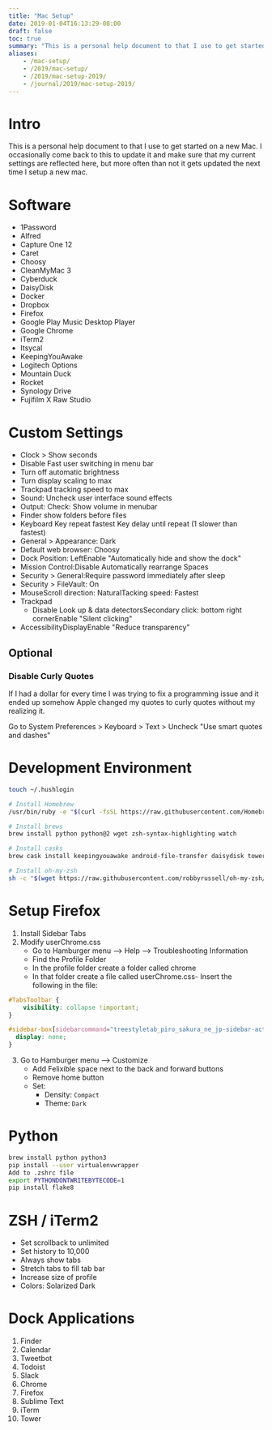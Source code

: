 ```yaml
---
title: "Mac Setup"
date: 2019-01-04T16:13:29-08:00
draft: false
toc: true
summary: "This is a personal help document to that I use to get started on a new Mac. I occasionally come back to this to update it and make sure that my current settings are reflected here, but more often than not it gets updated the next time I setup a new mac."
aliases:
    - /mac-setup/
    - /2019/mac-setup/
    - /2019/mac-setup-2019/
    - /journal/2019/mac-setup-2019/
---
```


# Intro
This is a personal help document to that I use to get started on a new Mac. I occasionally come back to this to update it and make sure that my current settings are reflected here, but more often than not it gets updated the next time I setup a new mac.

# Software
- 1Password
- Alfred
- Capture One 12
- Caret
- Choosy
- CleanMyMac 3
- Cyberduck
- DaisyDisk
- Docker
- Dropbox
- Firefox
- Google Play Music Desktop Player
- Google Chrome
- iTerm2
- Itsycal
- KeepingYouAwake
- Logitech Options
- Mountain Duck
- Rocket
- Synology Drive
- Fujifilm X Raw Studio

# Custom Settings
- Clock > Show seconds
- Disable Fast user switching in menu bar
- Turn off automatic brightness
- Turn display scaling to max
- Trackpad tracking speed to max
- Sound:  Uncheck user interface sound effects 
- Output:  Check: Show volume in menubar    
- Finder show folders before files
- Keyboard  Key repeat fastest Key delay until repeat (1 slower than fastest)  
- General > Appearance: Dark
- Default web browser: Choosy
- Dock Position: LeftEnable "Automatically hide and show the dock"
- Mission Control:Disable Automatically rearrange Spaces
- Security > General:Require password immediately after sleep
- Security > FileVault: On
- MouseScroll direction: NaturalTacking speed: Fastest
- Trackpad
  - Disable Look up & data detectorsSecondary click: bottom right cornerEnable "Silent clicking"
- AccessibilityDisplayEnable "Reduce transparency"

## Optional

### Disable Curly Quotes
If I had a dollar for every time I was trying to fix a programming issue and it ended up somehow Apple changed my quotes to curly quotes without my realizing it.

Go to System Preferences > Keyboard > Text > Uncheck "Use smart quotes and dashes"

# Development Environment

```bash
touch ~/.hushlogin

# Install Homebrew
/usr/bin/ruby -e "$(curl -fsSL https://raw.githubusercontent.com/Homebrew/install/master/install)"

# Install brews
brew install python python@2 wget zsh-syntax-highlighting watch

# Install casks
brew cask install keepingyouawake android-file-transfer daisydisk tower alfred itsycal iterm2 sublime-text dropbox 1password tunnelblick slack caret keybase docker google-chrome firefox git htop

# Install oh-my-zsh
sh -c "$(wget https://raw.githubusercontent.com/robbyrussell/oh-my-zsh/master/tools/install.sh -O -)"
```

# Setup Firefox
1. Install Sidebar Tabs
2. Modify userChrome.css
   - Go to Hamburger menu --> Help --> Troubleshooting Information
   - Find the Profile Folder
   - In the profile folder create a folder called chrome
   - In that folder create a file called userChrome.css- Insert the following in the file:

```css
#TabsToolbar {
    visibility: collapse !important;
}

#sidebar-box[sidebarcommand="treestyletab_piro_sakura_ne_jp-sidebar-action"] #sidebar-header {
  display: none;
}
```

3. Go to Hamburger menu --> Customize
   - Add Felixible space next to the back and forward buttons
   - Remove home button
   - Set:
     - Density: `Compact`
     - Theme: `Dark`


# Python

```bash
brew install python python3
pip install --user virtualenvwrapper
Add to .zshrc file
export PYTHONDONTWRITEBYTECODE=1
pip install flake8
```

# ZSH / iTerm2
- Set scrollback to unlimited
- Set history to 10,000
- Always show tabs
- Stretch tabs to fill tab bar
- Increase size of profile
- Colors: Solarized Dark


# Dock Applications
1. Finder
2. Calendar
3. Tweetbot
4. Todoist
5. Slack
6. Chrome
7. Firefox
8. Sublime Text
9. iTerm
10. Tower
